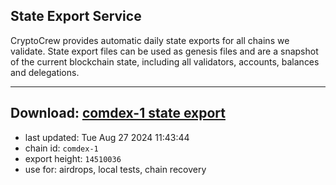 ## State Export Service
CryptoCrew provides automatic daily state exports for all chains we validate. State export files can be used as genesis files and are a snapshot of the current blockchain state, including all validators, accounts, balances and delegations.

---
**Download: [comdex-1 state export](https://dl-eu2.ccvalidators.com/SERVICE/comdex/comdex-1_export_14510036.json)**
---

- last updated: Tue Aug 27 2024 11:43:44
- chain id: `comdex-1`
- export height: `14510036`
- use for: airdrops, local tests, chain recovery
